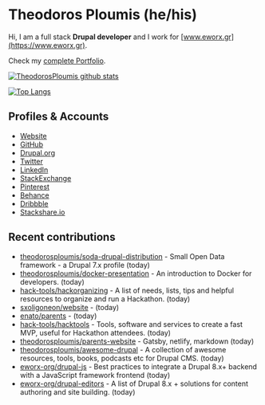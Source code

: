 # Theodoros Ploumis (he/his)

Hi, I am a full stack **Drupal developer** and I work for [www.eworx.gr](https://www.eworx.gr).

Check my [complete Portfolio](https://theodorosploumis.github.io/portfolio).

[![TheodorosPloumis github stats](https://github-readme-stats.vercel.app/api?username=theodorosploumis&count_private=true&show_icons=true&&theme=radical)](https://github.com/theodorosploumis)

[![Top Langs](https://github-readme-stats.vercel.app/api/top-langs/?username=theodorosploumis&layout=compact&theme=radical)](https://github.com/theodorosploumis?tab=repositories)

## Profiles & Accounts

- [Website](http://www.theodorosploumis.com/en)
- [GitHub](https://github.com/theodorosploumis)
- [Drupal.org](https://www.drupal.org/u/theodorosploumis)
- [Twitter](https://twitter.com/theoploumis)
- [LinkedIn](http://gr.linkedin.com/in/theodorosploumis)
- [StackExchange](http://stackexchange.com/users/1447199/theodorosploumis)
- [Pinterest](http://pinterest.com/theoploumis)
- [Behance](http://be.net/TheodorosPloumis)
- [Dribbble](https://dribbble.com/TheodorosPloumis)
- [Stackshare.io](https://stackshare.io/theodorosploumis/personal-stack)

## Recent contributions


- [theodorosploumis/soda-drupal-distribution](https://github.com/theodorosploumis/soda-drupal-distribution) - Small Open Data framework - a Drupal 7.x profile (today)
- [theodorosploumis/docker-presentation](https://github.com/theodorosploumis/docker-presentation) - An introduction to Docker for developers. (today)
- [hack-tools/hackorganizing](https://github.com/hack-tools/hackorganizing) - A list of needs, lists, tips and helpful resources to organize and run a Hackathon. (today)
- [sxoligoneon/website](https://github.com/sxoligoneon/website) -  (today)
- [enato/parents](https://github.com/enato/parents) -  (today)
- [hack-tools/hacktools](https://github.com/hack-tools/hacktools) - Tools, software and services to create a fast MVP, useful for Hackathon attendees. (today)
- [theodorosploumis/parents-website](https://github.com/theodorosploumis/parents-website) - Gatsby, netlify, markdown (today)
- [theodorosploumis/awesome-drupal](https://github.com/theodorosploumis/awesome-drupal) - A collection of awesome resources, tools, books, podcasts etc for Drupal CMS. (today)
- [eworx-org/drupal-js](https://github.com/eworx-org/drupal-js) - Best practices to integrate a Drupal 8.x&#43; backend with a JavaScript framework frontend (today)
- [eworx-org/drupal-editors](https://github.com/eworx-org/drupal-editors) - A list of Drupal 8.x &#43; solutions for content authoring and site building. (today)
